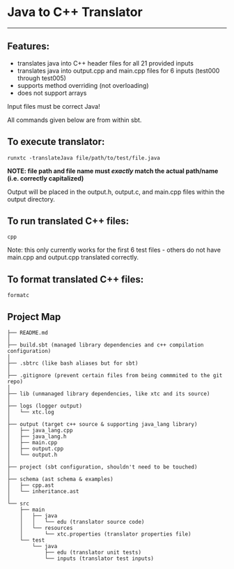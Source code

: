 # Java to C++ Translator
----------

## Features:
- translates java into C++ header files for all 21 provided inputs
- translates java into output.cpp and main.cpp files for 6 inputs (test000 through test005)
- supports method overriding (not overloading)
- does not support arrays

Input files must be correct Java!

All commands given below are from within sbt.

## To execute translator:
```runxtc -translateJava file/path/to/test/file.java```

**NOTE: file path and file name must *exactly* match the actual path/name (i.e. correctly capitalized)**

Output will be placed in the output.h, output.c, and main.cpp files within the output directory.

## To run translated C++ files:
```cpp ```

Note: this only currently works for the first 6 test files - others do not have main.cpp and output.cpp translated correctly.

## To format translated C++ files:
```formatc ```



Project Map
-----------
```
├── README.md
│
├── build.sbt (managed library dependencies and c++ compilation configuration)
│
├── .sbtrc (like bash aliases but for sbt)
│
├── .gitignore (prevent certain files from being commmited to the git repo)
│
├── lib (unmanaged library dependencies, like xtc and its source) 
│
├── logs (logger output)
│   └── xtc.log 
│
├── output (target c++ source & supporting java_lang library)
│   ├── java_lang.cpp
│   ├── java_lang.h
│   ├── main.cpp
│   ├── output.cpp
│   └── output.h
│
├── project (sbt configuration, shouldn't need to be touched)
│
├── schema (ast schema & examples)
│   ├── cpp.ast
│   └── inheritance.ast
│
└── src 
    ├── main
    │   ├── java
    │   │   └── edu (translator source code)
    │   └── resources
    │       └── xtc.properties (translator properties file)
    └── test
        └── java
            ├── edu (translator unit tests)
            └── inputs (translator test inputs)
```
